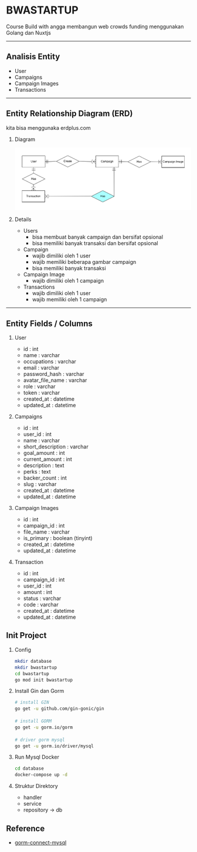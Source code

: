 # BWASTARTUP
Course Build with angga membangun web crowds funding menggunakan Golang dan Nuxtjs


---
## Analisis Entity
- User
- Campaigns
- Campaign Images
- Transactions 


---
## Entity Relationship Diagram (ERD)
kita bisa menggunaka erdplus.com
1. Diagram

    <img src="./ERD-BWASTARTUP.png" style="align:denter;">

2. Details
    - Users
        - bisa membuat banyak campaign dan bersifat opsional
        - bisa memiliki banyak transaksi dan bersifat opsional
    - Campaign
        - wajib dimiliki oleh 1 user
        - wajib memiliki beberapa gambar campaign
        - bisa memiliki banyak transaksi
    - Campaign Image
        - wajib dimiliki oleh 1 campaign
    - Transactions
        - wajib dimiliki oleh 1 user
        - wajib memiliki oleh 1 campaign

---
## Entity Fields / Columns
1. User
    - id : int
    - name : varchar
    - occupations : varchar
    - email : varchar
    - password_hash : varchar
    - avatar_file_name : varchar 
    - role : varchar
    - token : varchar
    - created_at : datetime
    - updated_at : datetime

2. Campaigns
    - id : int
    - user_id : int
    - name : varchar
    - short_description : varchar
    - goal_amount : int
    - current_amount : int
    - description : text
    - perks : text
    - backer_count : int
    - slug : varchar
    - created_at : datetime
    - updated_at : datetime

3. Campaign Images
    - id : int
    - campaign_id : int
    - file_name : varchar
    - is_primary : boolean (tinyint)
    - created_at : datetime
    - updated_at : datetime

4. Transaction
    - id : int
    - campaign_id : int
    - user_id : int
    - amount : int
    - status : varchar
    - code : varchar
    - created_at : datetime
    - updated_at : datetime

## Init Project
1. Config
    ```bash
    mkdir database
    mkdir bwastartup
    cd bwastartup
    go mod init bwastartup
    ```

2. Install Gin dan Gorm
    ```bash
    # install GIN
    go get -u github.com/gin-gonic/gin

    # install GORM
    go get -u gorm.io/gorm

    # driver gorm mysql
    go get -u gorm.io/driver/mysql
    ```

3. Run Mysql Docker
    ```bash
    cd database
    docker-compose up -d
    ```

4. Struktur Direktory
    - handler
    - service
    - repository -> db


## Reference
- [gorm-connect-mysql](https://gorm.io/docs/connecting_to_the_database.html)
